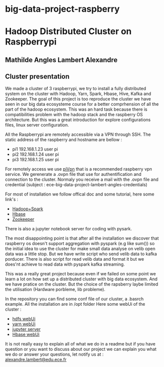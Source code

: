 # big-data-project-raspberry
# Hadoop Distributed Cluster on Raspberrypi
## Mathilde Angles Lambert Alexandre
## Cluster presentation
We made a cluster of 3 raspberrypi, we try to install a fully distributed system on the cluster with Hadoop, Yarn, Spark, Hbase, Hive, Kafka and Zookeeper.
The goal of this project is too reproduce the cluster we have seen in our big data ecosysteme course for a better comprhension of all the part of the hadoop ecosystem.
This was an hard task because there is compatibilities problem with the hadoop stack and the raspberry OS  architecture. But this was a great introduction for explore configurations files, linux server configuration.

All the Raspberrypi are remotely accessible via a VPN through SSH.
The static address of the raspberry and hostname are bellow :
 - pi1 192.168.1.23 user pi
 - pi2 192.168.1.24 user pi
 - pi3 192.168.1.25 user pi

For remotely access we use [piVpn](https://www.pivpn.io/) that is a recommended raspberry vpn service.
We gerenerate a .ovpn file that use for authentification and connection to the cluster.  Normaly you receive a mail with the .ovpn file and credential (subject : ece-big-data-project-lambert-angles-credentials)

For most of installation we follow offical doc and some tutorial, here some link's :
- [Hadoop+Spark](https://dev.to/awwsmm/building-a-raspberry-pi-hadoop-spark-cluster-8b2)
- [Hbase](http://www.ageekslab.com/bigdata/bigdata5/)
- [Zookeeper](http://www.ageekslab.com/bigdata/bigdata4/)

There is also a jupyter notebook server for coding with pysark.

The most disappointing point is that after all the installation we discover that raspberry os doesn't support aggregation with pyspark (e.g like sum()) so the initial idea to use the cluster for make small data analyse on velib open data was a little stop.
But we have write script who send velib data to kafka porducer. There is also script for read velib data and format it but we does'nt achieve to read data with pyspark kafka streaming.

This was a really great project because even if we failed on some point we learn a lot on how set up a distributed cluster with big data ecosystem. And we have pratice on the cluster. But the choice of the rapsberry laybe limited the utilisation (Hardware porbleme, lib probleme).

In the repository you can find some conf file of our cluster, a .basrch example.
All the installation are in /opt folder
Here some webUi of the cluster :
- [hdfs webUi](192.168.1.23:9870)
- [yarn webUi](192.168.1.23:8088)
- [jupyter server](192.168.1.23:8080)
- [Hbase webUi](192.168.1.23:16010)

It is not really easy to explain all of what we do in a readme but if you have question or you want to discuss about our project we can explain you what we do or answer your questions,
let notify us at : alexandre.lambert@edu.ece.fr
